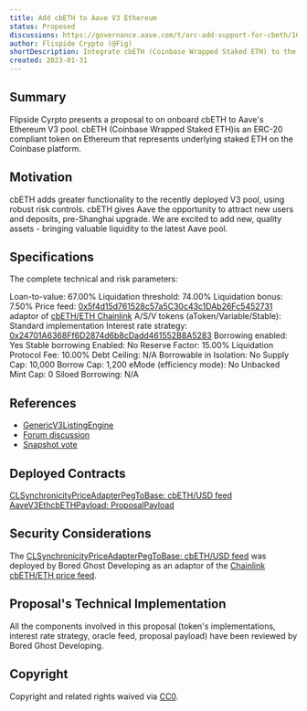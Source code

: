 ```yaml
--- 
title: Add cbETH to Aave V3 Ethereum
status: Proposed
discussions: https://governance.aave.com/t/arc-add-support-for-cbeth/10425
author: Flispide Crypto (@Fig)
shortDescription: Integrate cbETH (Coinbase Wrapped Staked ETH) to the recently deployed Aave Ethereum V3 pool
created: 2023-01-31
--- 
```



## Summary

Flipside Cyrpto presents a proposal to on onboard cbETH to Aave's Ethereum V3 pool. cbETH (Coinbase Wrapped Staked ETH)is an ERC-20 compliant token on Ethereum that represents underlying staked ETH on the Coinbase platform. 

## Motivation

cbETH adds greater functionality to the recently deployed V3 pool, using robust risk controls. cbETH gives Aave the opportunity to attract new users and deposits, pre-Shanghai upgrade. We are excited to add new, quality assets - bringing valuable liquidity to the latest Aave pool.

## Specifications


The complete technical and risk parameters:

Loan-to-value: 67.00%
Liquidation threshold: 74.00%
Liquidation bonus: 7.50%
Price feed: [0x5f4d15d761528c57a5C30c43c1DAb26Fc5452731](https://etherscan.io/address/0x5f4d15d761528c57a5C30c43c1DAb26Fc5452731#code) adaptor of [cbETH/ETH Chainlink](https://data.chain.link/ethereum/mainnet/crypto-eth/cbeth-eth)
A/S/V tokens (aToken/Variable/Stable): Standard implementation
Interest rate strategy: [0x24701A6368Ff6D2874d6b8cDadd461552B8A5283](https://etherscan.io/address/0x24701A6368Ff6D2874d6b8cDadd461552B8A5283#readContract)
Borrowing enabled: Yes
Stable borrowing Enabled: No
Reserve Factor: 15.00%
Liquidation Protocol Fee: 10.00%
Debt Ceiling: N/A
Borrowable in Isolation: No
Supply Cap: 10,000
Borrow Cap: 1,200
eMode (efficiency mode): No
Unbacked Mint Cap: 0
Siloed Borrowing: N/A

## References 

* [GenericV3ListingEngine](https://etherscan.io/address/0xC51e6E38d406F98049622Ca54a6096a23826B426#code)
* [Forum discussion](https://governance.aave.com/t/arc-add-support-for-cbeth/10425)
* [Snapshot vote](https://snapshot.org/#/aave.eth/proposal/0xcbb588f0030f7726da3d065a30c2500652bbd0def6ca5f5f17a82daca777578e)

## Deployed Contracts

[CLSynchronicityPriceAdapterPegToBase: cbETH/USD feed](https://etherscan.io/address/0x5f4d15d761528c57a5C30c43c1DAb26Fc5452731#code)
[AaveV3EthcbETHPayload: ProposalPayload](https://etherscan.io/address/0xd91d1331db4f436daf47ec9dd86decb8eef946b4#code)


## Security Considerations

 The [CLSynchronicityPriceAdapterPegToBase: cbETH/USD feed](https://etherscan.io/address/0x5f4d15d761528c57a5C30c43c1DAb26Fc5452731#code) was deployed by Bored Ghost Developing as an adaptor of the [Chainlink cbETH/ETH price feed](https://etherscan.io/address/0xf017fcb346a1885194689ba23eff2fe6fa5c483b#code).


## Proposal's Technical Implementation

All the components involved in this proposal (token's implementations, interest rate strategy, oracle feed, proposal payload) have been reviewed by Bored Ghost Developing.

## Copyright

Copyright and related rights waived via [CC0](https://creativecommons.org/publicdomain/zero/1.0/).